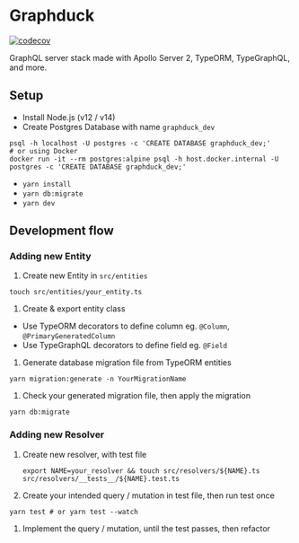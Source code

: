 # Graphduck

[![codecov](https://codecov.io/gh/narze/graphduck/branch/main/graph/badge.svg)](https://codecov.io/gh/narze/graphduck)

GraphQL server stack made with Apollo Server 2, TypeORM, TypeGraphQL, and more.

## Setup

- Install Node.js (v12 / v14)
- Create Postgres Database with name `graphduck_dev`

```shell
psql -h localhost -U postgres -c 'CREATE DATABASE graphduck_dev;'
# or using Docker
docker run -it --rm postgres:alpine psql -h host.docker.internal -U postgres -c 'CREATE DATABASE graphduck_dev;'
```

- `yarn install`
- `yarn db:migrate`
- `yarn dev`

## Development flow

### Adding new Entity

1. Create new Entity in `src/entities`

```shell
touch src/entities/your_entity.ts
```

1. Create & export entity class

- Use TypeORM decorators to define column eg. `@Column`, `@PrimaryGeneratedColumn`
- Use TypeGraphQL decorators to define field eg. `@Field`

1. Generate database migration file from TypeORM entities

```shell
yarn migration:generate -n YourMigrationName
```

1. Check your generated migration file, then apply the migration

```shell
yarn db:migrate
```

### Adding new Resolver

1. Create new resolver, with test file

   ```shell
   export NAME=your_resolver && touch src/resolvers/${NAME}.ts src/resolvers/__tests__/${NAME}.test.ts
   ```

1. Create your intended query / mutation in test file, then run test once

```shell
yarn test # or yarn test --watch
```

1. Implement the query / mutation, until the test passes, then refactor

